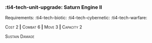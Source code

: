 ### :ti4-tech-unit-upgrade: **Saturn Engine II**

Requirements: :ti4-tech-biotic: :ti4-tech-cybernetic: :ti4-tech-warfare:

<span style="font-variant:small-caps;">Cost 2</span> __|__ <span style="font-variant:small-caps;">Combat 6</span> __|__ <span style="font-variant:small-caps;">Move 3</span> __|__ <span style="font-variant:small-caps;">Capacity 2</span>

<span style="font-variant:small-caps;">Sustain Damage</span>
